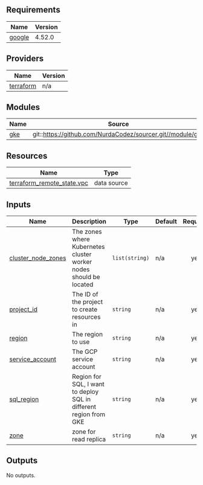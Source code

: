 ## Requirements

| Name | Version |
|------|---------|
| <a name="requirement_google"></a> [google](#requirement\_google) | 4.52.0 |

## Providers

| Name | Version |
|------|---------|
| <a name="provider_terraform"></a> [terraform](#provider\_terraform) | n/a |

## Modules

| Name | Source | Version |
|------|--------|---------|
| <a name="module_gke"></a> [gke](#module\_gke) | git::https://github.com/NurdaCodez/sourcer.git//module/gke | main |

## Resources

| Name | Type |
|------|------|
| [terraform_remote_state.vpc](https://registry.terraform.io/providers/hashicorp/terraform/latest/docs/data-sources/remote_state) | data source |

## Inputs

| Name | Description | Type | Default | Required |
|------|-------------|------|---------|:--------:|
| <a name="input_cluster_node_zones"></a> [cluster\_node\_zones](#input\_cluster\_node\_zones) | The zones where Kubernetes cluster worker nodes should be located | `list(string)` | n/a | yes |
| <a name="input_project_id"></a> [project\_id](#input\_project\_id) | The ID of the project to create resources in | `string` | n/a | yes |
| <a name="input_region"></a> [region](#input\_region) | The region to use | `string` | n/a | yes |
| <a name="input_service_account"></a> [service\_account](#input\_service\_account) | The GCP service account | `string` | n/a | yes |
| <a name="input_sql_region"></a> [sql\_region](#input\_sql\_region) | Region for SQL, I want to deploy SQL in different region from GKE | `string` | n/a | yes |
| <a name="input_zone"></a> [zone](#input\_zone) | zone for read replica | `string` | n/a | yes |

## Outputs

No outputs.
